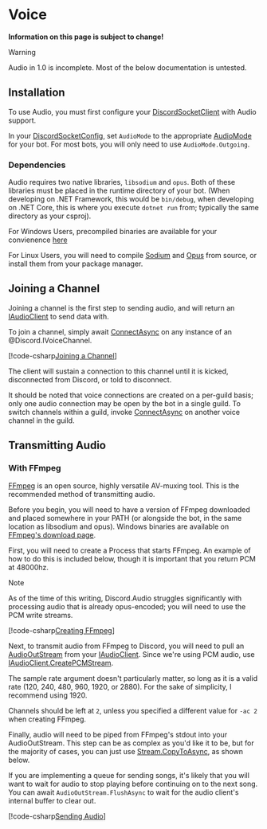 # Voice

**Information on this page is subject to change!**

>[!WARNING]
>Audio in 1.0 is incomplete. Most of the below documentation is untested.

## Installation

To use Audio, you must first configure your [DiscordSocketClient] 
with Audio support.

In your [DiscordSocketConfig], set `AudioMode` to the appropriate 
[AudioMode] for your bot. For most bots, you will only need to use 
`AudioMode.Outgoing`.

[DiscordSocketClient]: xref:Discord.WebSocket.DiscordSocketClient
[DiscordSocketConfig]: xref:Discord.WebSocket.DiscordSocketConfig
[AudioMode]: xref:Discord.Audio.AudioMode

### Dependencies

Audio requires two native libraries, `libsodium` and `opus`. 
Both of these libraries must be placed in the runtime directory of your 
bot. (When developing on .NET Framework, this would be `bin/debug`, 
when developing on .NET Core, this is where you execute `dotnet run` 
from; typically the same directory as your csproj).

For Windows Users, precompiled binaries are available for your 
convienence [here](https://discord.foxbot.me/binaries/)

For Linux Users, you will need to compile [Sodium] and [Opus] from 
source, or install them from your package manager.

[Sodium]: https://download.libsodium.org/libsodium/releases/
[Opus]: http://downloads.xiph.org/releases/opus/

## Joining a Channel

Joining a channel is the first step to sending audio, and will return 
an [IAudioClient] to send data with.

To join a channel, simply await [ConnectAsync] on any instance of an
@Discord.IVoiceChannel.

[!code-csharp[Joining a Channel](samples/joining_audio.cs)]

The client will sustain a connection to this channel until it is 
kicked, disconnected from Discord, or told to disconnect.

It should be noted that voice connections are created on a per-guild 
basis; only one audio connection may be open by the bot in a single 
guild. To switch channels within a guild, invoke [ConnectAsync] on 
another voice channel in the guild.

[IAudioClient]: xref:Discord.Audio.IAudioClient
[ConnectAsync]: xref:Discord.IVoiceChannel#Discord_IVoiceChannel_ConnectAsync

## Transmitting Audio

### With FFmpeg

[FFmpeg] is an open source, highly versatile AV-muxing tool. This is 
the recommended method of transmitting audio.

Before you begin, you will need to have a version of FFmpeg downloaded 
and placed somewhere in your PATH (or alongside the bot, in the same 
location as libsodium and opus). Windows binaries are available on 
[FFmpeg's download page].

[FFmpeg]: https://ffmpeg.org/
[FFmpeg's download page]: https://ffmpeg.org/download.html

First, you will need to create a Process that starts FFmpeg. An 
example of how to do this is included below, though it is important 
that you return PCM at 48000hz.

>[!NOTE]
>As of the time of this writing, Discord.Audio struggles significantly 
>with processing audio that is already opus-encoded; you will need to 
>use the PCM write streams.

[!code-csharp[Creating FFmpeg](samples/audio_create_ffmpeg.cs)]

Next, to transmit audio from FFmpeg to Discord, you will need to 
pull an [AudioOutStream] from your [IAudioClient]. Since we're using 
PCM audio, use [IAudioClient.CreatePCMStream].

The sample rate argument doesn't particularly matter, so long as it is 
a valid rate (120, 240, 480, 960, 1920, or 2880). For the sake of 
simplicity, I recommend using 1920.

Channels should be left at `2`, unless you specified a different value 
for `-ac 2` when creating FFmpeg.

[AudioOutStream]: xref:Discord.Audio.AudioOutStream
[IAudioClient.CreatePCMStream]: xref:Discord.Audio.IAudioClient#Discord_Audio_IAudioClient_CreatePCMStream_System_Int32_System_Int32_System_Nullable_System_Int32__System_Int32_

Finally, audio will need to be piped from FFmpeg's stdout into your 
AudioOutStream. This step can be as complex as you'd like it to be, but 
for the majority of cases, you can just use [Stream.CopyToAsync], as 
shown below.

[Stream.CopyToAsync]: https://msdn.microsoft.com/en-us/library/hh159084(v=vs.110).aspx

If you are implementing a queue for sending songs, it's likely that 
you will want to wait for audio to stop playing before continuing on 
to the next song. You can await `AudioOutStream.FlushAsync` to wait for 
the audio client's internal buffer to clear out.

[!code-csharp[Sending Audio](samples/audio_ffmpeg.cs)]